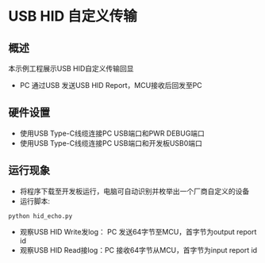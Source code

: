 # USB HID 自定义传输

## 概述

本示例工程展示USB HID自定义传输回显

- PC 通过USB 发送USB HID Report，MCU接收后回发至PC

## 硬件设置

* 使用USB Type-C线缆连接PC USB端口和PWR DEBUG端口
* 使用USB Type-C线缆连接PC USB端口和开发板USB0端口

## 运行现象

- 将程序下载至开发板运行，电脑可自动识别并枚举出一个厂商自定义的设备
- 运行脚本:
```
python hid_echo.py
```
- 观察USB HID Write发log： PC 发送64字节至MCU，首字节为output report id
- 观察USB HID Read接log：PC 接收64字节从MCU，首字节为input report id